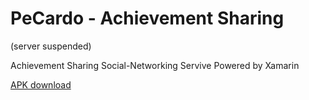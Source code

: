 # PeCardo - Achievement Sharing
(server suspended)

Achievement Sharing Social-Networking Servive Powered by Xamarin

[APK download](https://github.com/egbaydarov/Client_coursach/raw/master/IDO_Client/IDO_Client.Android/bin/Debug/com.voradyab.idoclient.apk)
